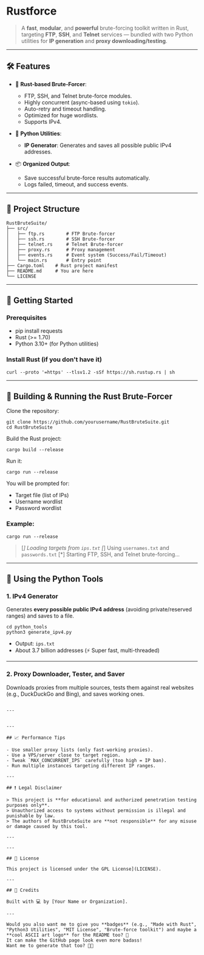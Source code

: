 
# Rustforce

> A **fast**, **modular**, and **powerful** brute-forcing toolkit written in Rust, targeting **FTP**, **SSH**, and **Telnet** services — bundled with two Python utilities for **IP generation** and **proxy downloading/testing**.

---
## 🛠 Features

- 🚀 **Rust-based Brute-Forcer**:
  - FTP, SSH, and Telnet brute-force modules.
  - Highly concurrent (async-based using `tokio`).
  - Auto-retry and timeout handling.
  - Optimized for huge wordlists.
  - Supports IPv4.

- 🐍 **Python Utilities**:
  - **IP Generator**: Generates and saves all possible public IPv4 addresses.


- 📦 **Organized Output**:
  - Save successful brute-force results automatically.
  - Logs failed, timeout, and success events.

---
## 📂 Project Structure

```
RustBruteSuite/
├── src/
│   ├── ftp.rs        # FTP Brute-forcer
│   ├── ssh.rs        # SSH Brute-forcer
│   ├── telnet.rs     # Telnet Brute-forcer
│   ├── proxy.rs      # Proxy management
│   ├── events.rs     # Event system (Success/Fail/Timeout)
│   └── main.rs       # Entry point
├── Cargo.toml    # Rust project manifest
├── README.md     # You are here
└── LICENSE    
```

---

## 🚀 Getting Started

### Prerequisites


- pip install requests
- Rust (>= 1.70)
- Python 3.10+ (for Python utilities)

### Install Rust (if you don't have it)

```
curl --proto '=https' --tlsv1.2 -sSf https://sh.rustup.rs | sh
```

---

## 🦀 Building & Running the Rust Brute-Forcer

Clone the repository:

```
git clone https://github.com/yourusername/RustBruteSuite.git
cd RustBruteSuite
```

Build the Rust project:

```
cargo build --release
```

Run it:

```
cargo run --release
```

You will be prompted for:
- Target file (list of IPs)
- Username wordlist
- Password wordlist

### Example:

```
cargo run --release
```
> [*] Loading targets from `ips.txt`
> [*] Using `usernames.txt` and `passwords.txt`
> [*] Starting FTP, SSH, and Telnet brute-forcing...

---

## 🐍 Using the Python Tools

### 1. IPv4 Generator

Generates **every possible public IPv4 address** (avoiding private/reserved ranges) and saves to a file.

```
cd python_tools
python3 generate_ipv4.py
```

- Output: `ips.txt`
- About 3.7 billion addresses (⚡ Super fast, multi-threaded)

---

### 2. Proxy Downloader, Tester, and Saver

Downloads proxies from multiple sources, tests them against real websites (e.g., DuckDuckGo and Bing), and saves working ones.

```

---


---

## 📈 Performance Tips

- Use smaller proxy lists (only fast-working proxies).
- Use a VPS/server close to target region.
- Tweak `MAX_CONCURRENT_IPS` carefully (too high = IP ban).
- Run multiple instances targeting different IP ranges.

---

## ❗ Legal Disclaimer

> This project is **for educational and authorized penetration testing purposes only**.  
> Unauthorized access to systems without permission is illegal and punishable by law.  
> The authors of RustBruteSuite are **not responsible** for any misuse or damage caused by this tool.

---

---

## 📜 License

This project is licensed under the GPL License](LICENSE).

---

## 💬 Credits

Built with 💻 by [Your Name or Organization].

---
  
Would you also want me to give you **badges** (e.g., "Made with Rust", "Python3 Utilities", "MIT License", "Brute-force toolkit") and maybe a **cool ASCII art logo** for the README too? 🚀  
It can make the GitHub page look even more badass!  
Want me to generate that too? 🎨✨
